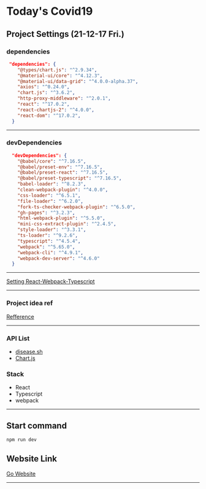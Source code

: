 # Today's Covid19 

## Project Settings (21-12-17 Fri.)

### dependencies  

```json
 "dependencies": {
    "@types/chart.js": "^2.9.34",
    "@material-ui/core": "^4.12.3",
    "@material-ui/data-grid": "^4.0.0-alpha.37",
    "axios": "^0.24.0",
    "chart.js": "^3.6.2",
    "http-proxy-middleware": "^2.0.1",
    "react": "^17.0.2",
    "react-chartjs-2": "^4.0.0",
    "react-dom": "^17.0.2",
  }
```

<hr />

### devDependencies

```json
  "devDependencies": {
    "@babel/core": "^7.16.5",
    "@babel/preset-env": "^7.16.5",
    "@babel/preset-react": "^7.16.5",
    "@babel/preset-typescript": "^7.16.5",
    "babel-loader": "^8.2.3",
    "clean-webpack-plugin": "^4.0.0",
    "css-loader": "^6.5.1",
    "file-loader": "^6.2.0",
    "fork-ts-checker-webpack-plugin": "^6.5.0",
    "gh-pages": "^3.2.3",
    "html-webpack-plugin": "^5.5.0",
    "mini-css-extract-plugin": "^2.4.5",
    "style-loader": "^3.3.1",
    "ts-loader": "^9.2.6",
    "typescript": "^4.5.4",
    "webpack": "^5.65.0",
    "webpack-cli": "^4.9.1",
    "webpack-dev-server": "^4.6.0"
  }
```

<hr />

<a href="https://eungbin.github.io/javascript/webpack/">Setting React-Webpack-Typescript</a>

<hr />

### Project idea ref
<a href="https://velog.io/@lucid/Today-Corona-%EB%82%B4%EA%B0%80-%EB%B3%B4%EB%A0%A4%EA%B3%A0-%EB%A7%8C%EB%93%A0-%EC%BD%94%EB%A1%9C%EB%82%98-%EC%83%81%ED%99%A9%ED%8C%90">Refference</a>

<hr />

### API List

- <a href="https://disease.sh/">disease.sh</a>
- <a href="https://www.chartjs.org/docs/latest/">Chart.js</a>

### Stack
- React
- Typescript
- webpack

<hr />

## Start command

```bash
npm run dev
```

## Website Link

<a href="http://eungbin.github.io/covid19/">Go Website</a>

<hr />
